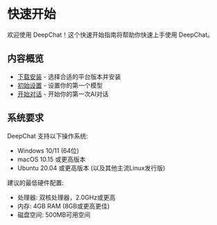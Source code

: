 # 快速开始

欢迎使用 DeepChat！这个快速开始指南将帮助你快速上手使用 DeepChat。

## 内容概览

- [下载安装](./installation.md) - 选择合适的平台版本并安装
- [初始设置](./initial-setup.md) - 设置你的第一个模型
- [开始对话](./first-conversation.md) - 开始你的第一次AI对话

## 系统要求

DeepChat 支持以下操作系统:

- Windows 10/11 (64位)
- macOS 10.15 或更高版本
- Ubuntu 20.04 或更高版本 (以及其他主流Linux发行版)

建议的最低硬件配置:

- 处理器: 双核处理器，2.0GHz或更高
- 内存: 4GB RAM (8GB或更高更佳)
- 磁盘空间: 500MB可用空间 
